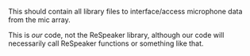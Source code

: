 This should contain all library files to interface/access microphone data from the mic array.

This is *our* code, not the ReSpeaker library, although our code will necessarily call ReSpeaker functions or something like that.